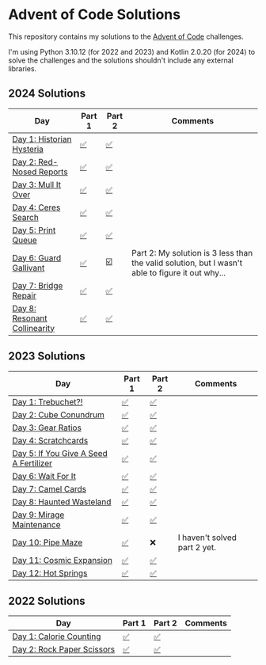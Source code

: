 # Advent of Code Solutions

This repository contains my solutions to the [Advent of Code](https://adventofcode.com/) challenges.

I'm using Python 3.10.12 (for 2022 and 2023) and Kotlin 2.0.20 (for 2024) to solve the challenges and the solutions
shouldn't include any external libraries.

## 2024 Solutions

| Day                                                                 | Part 1                 | Part 2                  | Comments                                                                                         |
|---------------------------------------------------------------------|------------------------|-------------------------|--------------------------------------------------------------------------------------------------|
| [Day 1: Historian Hysteria](https://adventofcode.com/2024/day/1)    | [✅](2024/day1/Main.kt) | [✅](2024/day1/Main.kt)  |                                                                                                  |
| [Day 2: Red-Nosed Reports](https://adventofcode.com/2024/day/2)     | [✅](2024/day2/Main.kt) | [✅](2024/day2/Main.kt)  |                                                                                                  |
| [Day 3: Mull It Over](https://adventofcode.com/2024/day/3)          | [✅](2024/day3/Main.kt) | [✅](2024/day3/Main.kt)  |                                                                                                  |
| [Day 4: Ceres Search](https://adventofcode.com/2024/day/4)          | [✅](2024/day4/Main.kt) | [✅](2024/day4/Main.kt)  |                                                                                                  |
| [Day 5: Print Queue](https://adventofcode.com/2024/day/5)           | [✅](2024/day5/Main.kt) | [✅](2024/day5/Main.kt)  |                                                                                                  |
| [Day 6: Guard Gallivant](https://adventofcode.com/2024/day/6)       | [✅](2024/day6/Main.kt) | [☑️](2024/day6/Main.kt) | Part 2: My solution is 3 less than the valid solution, but I wasn't able to figure it out why... |
| [Day 7: Bridge Repair](https://adventofcode.com/2024/day/7)         | [✅](2024/day7/Main.kt) | [✅](2024/day7/Main.kt)  |                                                                                                  |
| [Day 8: Resonant Collinearity](https://adventofcode.com/2024/day/8) | [✅](2024/day8/Main.kt) | [✅](2024/day8/Main.kt)  |                                                                                                  |

## 2023 Solutions

| Day                                                                           | Part 1                    | Part 2                    | Comments                     |
|-------------------------------------------------------------------------------|---------------------------|---------------------------|------------------------------|
| [Day 1: Trebuchet?!](https://adventofcode.com/2023/day/1)                     | [✅](2023/day1/part--1.py) | [✅](2023/day1/part-2.py)  |                              |
| [Day 2: Cube Conundrum](https://adventofcode.com/2023/day/2)                  | [✅](2023/day2/part-1.py)  | [✅](2023/day2/part-2.py)  |                              |
| [Day 3: Gear Ratios](https://adventofcode.com/2023/day/3)                     | [✅](2023/day3/part-1.py)  | [✅](2023/day3/part-2.py)  |                              |
| [Day 4: Scratchcards](https://adventofcode.com/2023/day/4)                    | [✅](2023/day4/part-1.py)  | [✅](2023/day4/part-2.py)  |                              |
| [Day 5: If You Give A Seed A Fertilizer](https://adventofcode.com/2023/day/5) | [✅](2023/day5/part-1.py)  | [✅](2023/day5/part-2.py)  |                              |
| [Day 6: Wait For It](https://adventofcode.com/2023/day/6)                     | [✅](2023/day6/part-1.py)  | [✅](2023/day6/part-2.py)  |                              |
| [Day 7: Camel Cards](https://adventofcode.com/2023/day/7)                     | [✅](2023/day7/part-1.py)  | [✅](2023/day7/part-2.py)  |                              |
| [Day 8: Haunted Wasteland](https://adventofcode.com/2023/day/8)               | [✅](2023/day8/part-1.py)  | [✅](2023/day8/part-2.py)  |                              |
| [Day 9: Mirage Maintenance](https://adventofcode.com/2023/day/9)              | [✅](2023/day9/part-1.py)  | [✅](2023/day9/part-2.py)  |                              |
| [Day 10: Pipe Maze](https://adventofcode.com/2023/day/10)                     | [✅](2023/day10/part-1.py) | ❌                         | I haven't solved part 2 yet. |
| [Day 11: Cosmic Expansion](https://adventofcode.com/2023/day/11)              | [✅](2023/day11/part-1.py) | [✅](2023/day11/part-2.py) |                              |
| [Day 12: Hot Springs](https://adventofcode.com/2023/day/12)                   | [✅](2023/day12/part-1.py) | [✅](2023/day12/part-2.py) |                              |

## 2022 Solutions

| Day                                                               | Part 1                 | Part 2                 | Comments |
|-------------------------------------------------------------------|------------------------|------------------------|----------|
| [Day 1: Calorie Counting](https://adventofcode.com/2022/day/1)    | [✅](2022/day1/main.py) | [✅](2022/day1/main.py) |          |
| [Day 2: Rock Paper Scissors](https://adventofcode.com/2022/day/2) | [✅](2022/day2/main.py) | [✅](2022/day2/main.py) |          |
